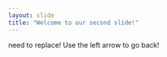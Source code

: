 ```yaml
---
layout: slide
title: "Welcome to our second slide!"
---
```

need to replace!
Use the left arrow to go back!
